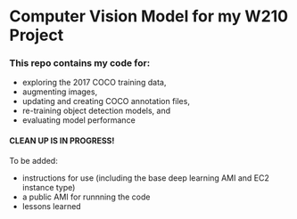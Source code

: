 # Computer Vision Model for my W210 Project
### This repo contains my code for:
 - exploring the 2017 COCO training data,
 - augmenting images,
 - updating and creating COCO annotation files,
 - re-training object detection models, and
 - evaluating model performance
 
#### CLEAN UP IS IN PROGRESS!
To be added:
 - instructions for use (including the base deep learning AMI and EC2 instance type)
 - a public AMI for runnning the code
 - lessons learned